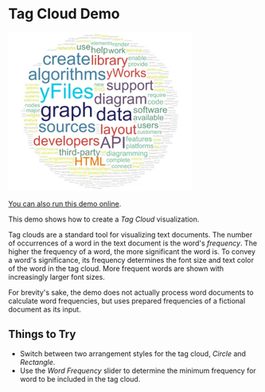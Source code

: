 <!--
 //////////////////////////////////////////////////////////////////////////////
 // @license
 // This file is part of yFiles for HTML.
 // Use is subject to license terms.
 //
 // Copyright (c) by yWorks GmbH, Vor dem Kreuzberg 28,
 // 72070 Tuebingen, Germany. All rights reserved.
 //
 //////////////////////////////////////////////////////////////////////////////
-->
# Tag Cloud Demo

<img src="../../../doc/demo-thumbnails/tag-cloud.webp" alt="demo-thumbnail" height="320"/>

[You can also run this demo online](https://www.yfiles.com/demos/showcase/tag-cloud/).

This demo shows how to create a _Tag Cloud_ visualization.

Tag clouds are a standard tool for visualizing text documents. The number of occurrences of a word in the text document is the word's _frequency_. The higher the frequency of a word, the more significant the word is. To convey a word's significance, its frequency determines the font size and text color of the word in the tag cloud. More frequent words are shown with increasingly larger font sizes.

For brevity's sake, the demo does not actually process word documents to calculate word frequencies, but uses prepared frequencies of a fictional document as its input.

## Things to Try

- Switch between two arrangement styles for the tag cloud, _Circle_ and _Rectangle_.
- Use the _Word Frequency_ slider to determine the minimum frequency for word to be included in the tag cloud.
